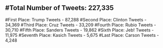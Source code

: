 #Total Number of Tweets: 227,335 
---
#First Place: Trump Tweets - 87,288
#Second Place: Clinton Tweets - 34,369
#Third Place: Cruz Tweets - 33,209
#Fourth Place: Rubio Tweets - 30,710
#Fifth Place: Sanders Tweets - 19,862
#Sixth Place: Jeb! Tweets - 11,975
#Seventh Place: Kasich Tweets - 5,675
#Last Place: Carson Tweets - 4,248
